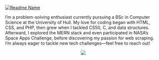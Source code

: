 
  <a href="https://git.io/typing-svg"><img src="https://readme-typing-svg.demolab.com?font=roboto&weight=600&size=30&duration=4000&pause=200&color=FF0000&multiline=true&width=435&height=180&lines=%24+whoami;Roshaan+Ali+Mehar" alt="Readme Name" /></a>

<p>I’m a problem-solving enthusiast currently pursuing a BSc in Computer Science at the University of Hull. My love for coding began with HTML, CSS, and PHP, then grew when I tackled CS50, C, and data structures. Afterward, I explored the MERN stack and even participated in NASA’s Space Apps Challenge, before discovering my passion for web scraping. I’m always eager to tackle new tech challenges—feel free to reach out!
</p>
<p align="center">
  <a href="https://skillicons.dev">
    <img src="https://skillicons.dev/icons?i=java,kotlin,maven,gradle,python,php,laravel,go,nodejs,nuxt,express,prisma,vite,pug,html,css,sass,js,ts,vue,pinia,svelte,vscode,cs,nginx,unity,electron&perline=9" />
  </a>
</p>
